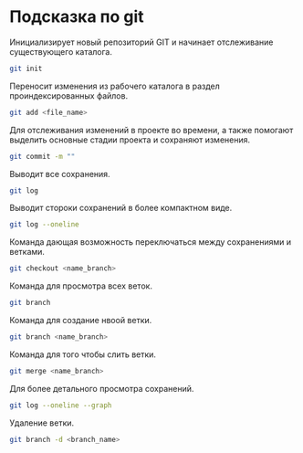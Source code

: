 # Подсказка по git
Инициализирует новый репозиторий GIT и начинает отслеживание существующего каталога.
```sh
git init 
```
Переносит изменения из рабочего каталога в раздел проиндексированных файлов.
```sh
git add <file_name>
```
Для отслеживания изменений в проекте во времени, а также помогают выделить основные стадии проекта и сохраняют изменения.
```sh
git commit -m ""
```
Выводит все сохранения.
```sh
git log 
```
Выводит стороки сохранений в более компактном виде.
```sh
git log --oneline
```
Команда дающая возможность переключаться между сохранениями и ветками.
```sh
git checkout <name_branch>
```
Команда для просмотра всех веток.
```sh 
git branch
```
Команда для создание нвоой ветки.
```sh 
git branch <name_branch>
```
Команда для того чтобы слить ветки.
```sh 
git merge <name_branch> 
```
Для более детального просмотра сохранений.
```sh
git log --oneline --graph
```
Удаление ветки.
```sh 
git branch -d <branch_name>
```
